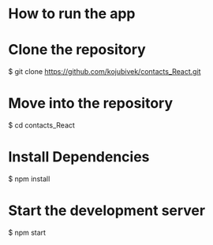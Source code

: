 # How to run the app

# Clone the repository
$ git clone https://github.com/kojubivek/contacts_React.git

# Move into the repository
$ cd contacts_React

# Install Dependencies
$ npm install

# Start the development server
$ npm start
